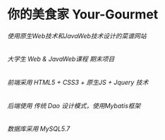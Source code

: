 # 你的美食家 Your-Gourmet 
###### 使用原生Web技术和JavaWeb技术设计的菜谱网站

###### 大学生 Web & JavaWeb课程 期末项目

###### 前端采用 HTML5 + CSS3 + 原生JS + Jquery 技术

###### 后端使用 传统 Dao 设计模式，使用Mybatis框架

###### 数据库采用 MySQL5.7
